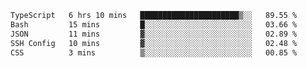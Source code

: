 <!--START_SECTION:waka-->

```txt
TypeScript   6 hrs 10 mins   ██████████████████████▒░░   89.55 %
Bash         15 mins         █░░░░░░░░░░░░░░░░░░░░░░░░   03.66 %
JSON         11 mins         ▓░░░░░░░░░░░░░░░░░░░░░░░░   02.89 %
SSH Config   10 mins         ▓░░░░░░░░░░░░░░░░░░░░░░░░   02.48 %
CSS          3 mins          ▒░░░░░░░░░░░░░░░░░░░░░░░░   00.85 %
```

<!--END_SECTION:waka-->
